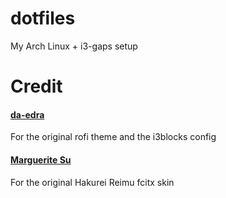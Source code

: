 # dotfiles
My Arch Linux + i3-gaps setup

# Credit
#### [da-edra](https://github.com/da-edra) 
For the original rofi theme and the i3blocks config

#### [Marguerite Su](https://github.com/marguerite)
For the original Hakurei Reimu fcitx skin
